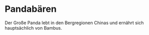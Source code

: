 # Pandabären

Der Große Panda lebt in den Bergregionen Chinas und ernährt sich hauptsächlich von Bambus.